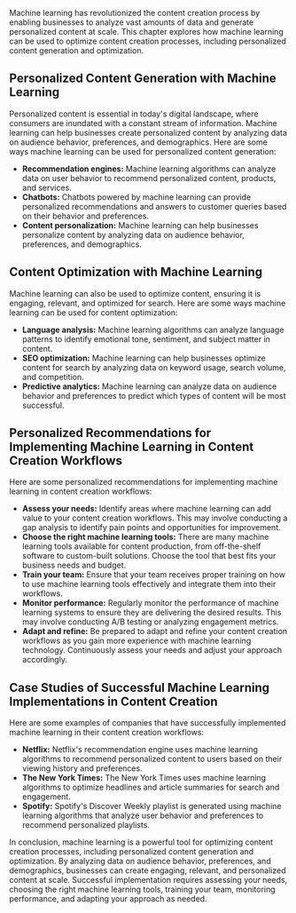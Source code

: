 
Machine learning has revolutionized the content creation process by enabling businesses to analyze vast amounts of data and generate personalized content at scale. This chapter explores how machine learning can be used to optimize content creation processes, including personalized content generation and optimization.

Personalized Content Generation with Machine Learning
-----------------------------------------------------

Personalized content is essential in today's digital landscape, where consumers are inundated with a constant stream of information. Machine learning can help businesses create personalized content by analyzing data on audience behavior, preferences, and demographics. Here are some ways machine learning can be used for personalized content generation:

* **Recommendation engines:** Machine learning algorithms can analyze data on user behavior to recommend personalized content, products, and services.
* **Chatbots:** Chatbots powered by machine learning can provide personalized recommendations and answers to customer queries based on their behavior and preferences.
* **Content personalization:** Machine learning can help businesses personalize content by analyzing data on audience behavior, preferences, and demographics.

Content Optimization with Machine Learning
------------------------------------------

Machine learning can also be used to optimize content, ensuring it is engaging, relevant, and optimized for search. Here are some ways machine learning can be used for content optimization:

* **Language analysis:** Machine learning algorithms can analyze language patterns to identify emotional tone, sentiment, and subject matter in content.
* **SEO optimization:** Machine learning can help businesses optimize content for search by analyzing data on keyword usage, search volume, and competition.
* **Predictive analytics:** Machine learning can analyze data on audience behavior and preferences to predict which types of content will be most successful.

Personalized Recommendations for Implementing Machine Learning in Content Creation Workflows
--------------------------------------------------------------------------------------------

Here are some personalized recommendations for implementing machine learning in content creation workflows:

* **Assess your needs:** Identify areas where machine learning can add value to your content creation workflows. This may involve conducting a gap analysis to identify pain points and opportunities for improvement.
* **Choose the right machine learning tools:** There are many machine learning tools available for content production, from off-the-shelf software to custom-built solutions. Choose the tool that best fits your business needs and budget.
* **Train your team:** Ensure that your team receives proper training on how to use machine learning tools effectively and integrate them into their workflows.
* **Monitor performance:** Regularly monitor the performance of machine learning systems to ensure they are delivering the desired results. This may involve conducting A/B testing or analyzing engagement metrics.
* **Adapt and refine:** Be prepared to adapt and refine your content creation workflows as you gain more experience with machine learning technology. Continuously assess your needs and adjust your approach accordingly.

Case Studies of Successful Machine Learning Implementations in Content Creation
-------------------------------------------------------------------------------

Here are some examples of companies that have successfully implemented machine learning in their content creation workflows:

* **Netflix:** Netflix's recommendation engine uses machine learning algorithms to recommend personalized content to users based on their viewing history and preferences.
* **The New York Times:** The New York Times uses machine learning algorithms to optimize headlines and article summaries for search and engagement.
* **Spotify:** Spotify's Discover Weekly playlist is generated using machine learning algorithms that analyze user behavior and preferences to recommend personalized playlists.

In conclusion, machine learning is a powerful tool for optimizing content creation processes, including personalized content generation and optimization. By analyzing data on audience behavior, preferences, and demographics, businesses can create engaging, relevant, and personalized content at scale. Successful implementation requires assessing your needs, choosing the right machine learning tools, training your team, monitoring performance, and adapting your approach as needed.
